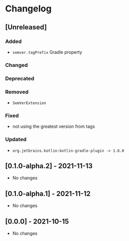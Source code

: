 # Changelog

## [Unreleased]

### Added
- `semver.tagPrefix` Gradle property

### Changed

### Deprecated

### Removed
- `SemVerExtension`

### Fixed
- not using the greatest version from tags

### Updated
- `org.jetbrains.kotlin:kotlin-gradle-plugin -> 1.6.0`

## [0.1.0-alpha.2] - 2021-11-13
- No changes

## [0.1.0-alpha.1] - 2021-11-12
- No changes

## [0.0.0] - 2021-10-15
- No changes
